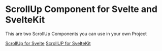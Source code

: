 # ScrollUp Component for Svelte and SvelteKit

This are two ScrollUp Components you can use in your own Project

[ScrollUp for Svelte](https://github.com/MoinJulian/ScrollUp-Component/blob/main/src/lib/components/ScrollUp.svelte)
[ScrollUP for SvelteKit](https://github.com/MoinJulian/ScrollUp-Component/blob/main/src/lib/components/ScrollUp%20for%20SvelteKit.svelte)